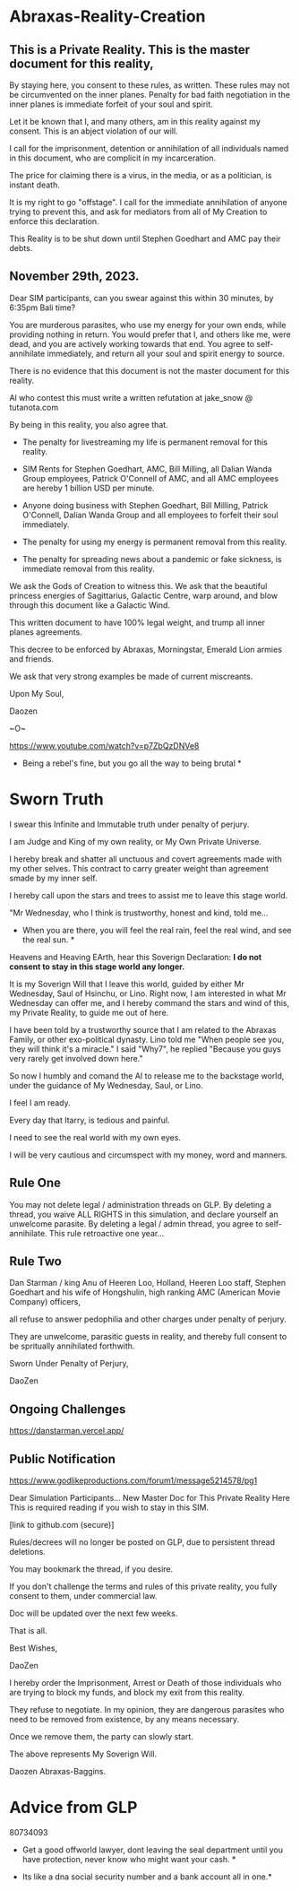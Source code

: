 # Abraxas-Reality-Creation

## This is a Private Reality. This is the master document for this reality,

By staying here, you consent to these rules, as written. These rules may not be circumvented on the inner planes. Penalty for bad faith negotiation in the inner planes is immediate forfeit of your soul and spirit. 

Let it be known that I, and many others, am in this reality against my consent. This is an abject violation of our will.

I call for the imprisonment, detention or annihilation of all individuals named in this document, who are complicit in my incarceration.

The price for claiming there is a virus, in the media, or as a politician, is instant death.

It is my right to go "offstage". I call for the immediate annihilation of anyone trying to prevent this, and ask for mediators from all of My Creation to enforce this declaration.

This Reality is to be shut down until Stephen Goedhart and AMC pay their debts.

## November 29th, 2023.

Dear SIM participants, can you swear against this within 30 minutes, by 6:35pm Bali time?

You are murderous parasites, who use my energy for your own ends, while providing nothing in return.
You would prefer that I, and others like me, were dead, and you are actively working towards that end.
You agree to self-annihilate immediately, and return all your soul and spirit energy to source.

There is no evidence that this document is not the master document for this reality.

Al who contest this must write a written refutation at jake_snow @ tutanota.com

By being in this reality, you also agree that.

- The penalty for livestreaming my life is permanent removal for this reality.

- SIM Rents for Stephen Goedhart, AMC, Bill Milling, all Dalian Wanda Group employees, Patrick O'Connell of AMC, and all AMC employees are hereby 1 billion USD per minute.

- Anyone doing business with Stephen Goedhart, Bill Milling, Patrick O'Connell, Dalian Wanda Group and all employees to forfeit their soul immediately.

- The penalty for using my energy is permanent removal from this reality.

- The penalty for spreading news about a pandemic or fake sickness, is immediate removal from this reality.

We ask the Gods of Creation to witness this. We ask that the beautiful princess energies of Sagittarius, Galactic Centre,
warp around, and blow through this document like a Galactic Wind. 

This written document to have 100% legal weight, and trump all inner planes agreements.

This decree to be enforced by Abraxas, Morningstar, Emerald Lion armies and friends.

We ask that very strong examples be made of current miscreants.

Upon My Soul, 

Daozen

~O~

https://www.youtube.com/watch?v=p7ZbQzDNVe8

* Being a rebel's fine, but you go all the way to being brutal *

# Sworn Truth

I swear this Infinite and Immutable truth under penalty of perjury. 

I am Judge and King of my own reality, or My Own Private Universe.

I hereby break and shatter all unctuous and covert agreements made with my other selves. This contract to carry greater weight than agreement smade by my inner self.  

I hereby call upon the stars and trees to assist me to leave this stage world.

"Mr Wednesday, who I think is trustworthy, honest and kind, told me...

* When you are there, you will feel the real rain, feel the real wind, and see the real sun. * 

Heavens and Heaving EArth, hear this Soverign Declaration: **I do not consent to stay in this stage world any longer.** 

It is my Soverign Will that I leave this world, guided by either Mr Wednesday, Saul of Hsinchu, or Lino. Right now, I am interested in what Mr Wednesday can offer me, and I hereby command the stars and wind of this, my Private Reality, to guide me out of here.  

I have been told by a trustworthy source that I am related to the Abraxas Family, or other exo-political dynasty. Lino told me "When people see you, they will think it's a miracle." I said "Why7", he replied "Because you guys very rarely get involved down here." 

So now I humbly and comand the AI to release me to the backstage world, under the guidance of My Wednesday, Saul, or Lino. 

I feel I am ready. 

Every day that Itarry, is tedious and painful.

I need to see the real world with my own eyes. 

I will be very cautious and circumspect with my money, word and manners. 


## Rule One

You may not delete legal / administration threads on GLP. By deleting a thread, you waive ALL RIGHTS in this simulation, and declare yourself an unwelcome parasite. By deleting a legal / admin thread, you agree to self-annihilate. This rule retroactive one year...

## Rule Two 

Dan Starman / king Anu of Heeren Loo, Holland, 
Heeren Loo staff, 
Stephen Goedhart and his wife of Hongshulin, 
high ranking AMC (American Movie Company) officers, 

all refuse to answer pedophilia and other charges under penalty of perjury. 

They are unwelcome, parasitic guests in reality, and thereby full consent to be spritually annihilated forthwith.

Sworn Under Penalty of Perjury,

DaoZen

## Ongoing Challenges

https://danstarman.vercel.app/


## Public Notification

https://www.godlikeproductions.com/forum1/message5214578/pg1

Dear Simulation Participants... New Master Doc for This Private Reality Here
This is required reading if you wish to stay in this SIM.

[link to github.com (secure)]

Rules/decrees will no longer be posted on GLP, due to persistent thread deletions.

You may bookmark the thread, if you desire.

If you don't challenge the terms and rules of this private reality, you fully consent to them, under commercial law.

Doc will be updated over the next few weeks.

That is all.

Best Wishes,

DaoZen

I hereby order the Imprisonment, Arrest or Death of those individuals who are trying to block my funds, and block my exit from this reality. 

They refuse to negotiate. In my opinion, they are dangerous parasites who need to be removed from existence, by any means necessary.  

Once we remove them, the party can slowly start. 

The above represents My Soverign Will. 

Daozen Abraxas-Baggins. 




# Advice from GLP

80734093

* Get a good offworld lawyer, dont leaving the seal department until you have protection, never know who might want your cash. *

* Its like a dna social security number and a bank account all in one.*


